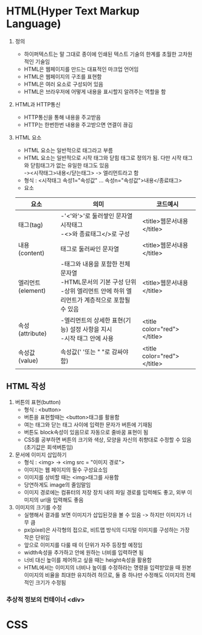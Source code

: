 # HTML(Hyper Text Markup Language)

1. 정의
    - 하이퍼텍스트는 말 그대로 종이에 인쇄된 텍스트 기술의 한계를 초월한 고차원적인 기술임
    - HTML은 웹페이지를 만드는 대표적인 마크업 언어임
    - HTML은 웹페이지의 구조를 표현함
    - HTML은 여러 요소로 구성되어 있음
    - HTML은 브라우저에 어떻게 내용을 표시할지 알려주는 역할을 함
2. HTML과 HTTP통신
    - HTTP통신을 통해 내용을 주고받음
    - HTTP는 한번한번 내용을 주고받으면 연결이 끊김
3. HTML 요소
    - HTML 요소는 일반적으로 태그라고 부름
    - HTML 요소는 일반적으로 시작 태그와 닫힘 태그로 정의가 됨. 다만 시작 태그와 닫힘태그가 없는 유일한 태그도 있음
    <br>-><시작태그\>내용</닫는태그\> -> 엘리먼트라고 함
	- 형식 : <시작태그 속성1="속성값" ... 속성n="속성값">내용</종료태그\>
    - 요소

    |요소|의미|코드예시|
    |---|---|---|
    |태그(tag)|-'<'와'>'로 둘러쌓인 문자열 시작태그<br>-<>와 종료태그</>로 구성|<title\>웹문서내용</title\>|
    |내용(content)|태그로 둘러싸인 문자열|<title\>웹문서내용</title\>|
    |엘리먼트(element)|-태그와 내용을 포함한 전체 문자열<br>-HTML문서의 기본 구성 단위<br>-상위 엘리먼트 안에 하위 엘리먼트가 계층적으로 포함될 수 있음|<title\>웹문서내용</title\>|
    |속성(attribute)|-엘리먼트의 상세한 표현(기능) 설정 사항을 지시<br>-시작 태그 안에 사용|<title color="red"\></title\>|
    |속성값(value)|속성값(' '또는 " "로 감싸야 함)|<title color="red"\></title\>|

## HTML 작성

1. 버튼의 표현(button)
    - 형식 : <button\>
    - 버튼을 표현할때는 <button\>태그를 활용함
    - 여는 태그와 닫는 태그 사이에 입력한 문자가 버튼에 기재됨
    - 버튼도 block속성이 있음므로 자동으로 줄바꿈 표현이 됨
    - CSS를 공부하면 버튼의 크기와 색상, 모양을 자신의 취향대로 수정할 수 있음(초기값은 회색버튼임)
2. 문서에 이미지 삽입하기
    - 형식 : <img\> -> <img src = "이미지 경로"\>
    - 이미지는 웹 페이지의 필수 구성요소임
    - 이미지를 상비할 때는 <img\>태그를 사용함
    - 당연하게도 image의 줄임말임
    - 이미지 경로에는 컴퓨터의 저장 장치 내의 파일 경로를 입력해도 좋고, 외부 이미지의 url을 입력해도 좋음
3. 이미지의 크기를 수정
    - 실행해서 결과를 보면 이미지가 삽입된것을 볼 수 있음 -> 하지만 이미지가 너무 큼
    - px(pixel)은 사각형의 접으로, 비트맵 방식의 디지털 이미지를 구성하는 가장 작은 단위임
    - 앞으로 이미지를 다룰 때 이 단위가 자주 등장할 예정임
    - width속성을 추가하고 안에 원하는 너비를 입력하면 됨
    - 너비 대신 높이를 제어하고 싶을 때는 height속성을 활용함
    - HTML에서는 이미지의 너비나 높이를 수정하라는 명령을 입력받았을 때 원본 이미지의 비율을 최대한 유지하려 하므로, 둘 중 하나만 수정해도 이미지의 전체적인 크기가 수정됨


### 추상적 정보의 컨테이너 <div\>



# CSS

